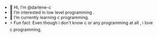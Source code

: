 - 👋 Hi, I’m @darlene-c
- 👀 I’m interested in low level programming .
- 🌱 I’m currently learning c programming.
- ⚡ Fun fact: Even though i don't know c or any programming at all , i love c programming. 

<!---
darlene-c/darlene-c is a ✨ special ✨ repository because its `README.md` (this file) appears on your GitHub profile.
You can click the Preview link to take a look at your changes.
--->
